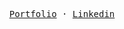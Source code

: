 <p align="center">
  <samp>
    <a href="https://marcterradas.vercel.app" target="_blank">Portfolio</a> ·
    <a href="https://www.linkedin.com/in/marc-terradas-zapata" target="_blank">Linkedin</a>
  </samp>
</p>
